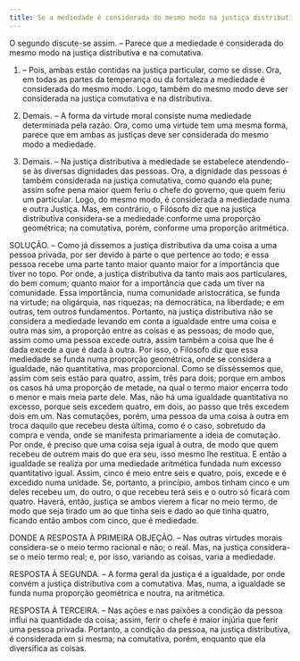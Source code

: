 ```yaml
---
title: Se a mediedade é considerada do mesmo modo na justiça distributiva e na comutativa
---
```


O segundo discute-se assim. – Parece que a mediedade é considerada do mesmo modo na justiça distributiva e na comutativa.  

1. – Pois, ambas estão contidas na justiça particular, como se disse. Ora, em todas as partes da temperança ou da fortaleza a mediedade é considerada do mesmo modo. Logo, também do mesmo modo deve ser considerada na justiça comutativa e na distributiva.  

2. Demais. – A forma da virtude moral consiste numa mediedade determinada pela razão. Ora, como uma virtude tem uma mesma forma, parece que em ambas as justiças deve ser considerada do mesmo modo a mediedade.  

3. Demais. – Na justiça distributiva a mediedade se estabelece atendendo-se às diversas dignidades das pessoas. Ora, a dignidade das pessoas é também considerada na justiça comutativa, como quando ela pune; assim sofre pena maior quem feriu o chefe do governo, que quem feriu um particular. Logo, do mesmo modo, é considerada a mediedade numa e outra Justiça.  Mas, em contrário, o Filósofo diz que na justiça distributiva considera-se a mediedade conforme uma proporção geométrica; na comutativa, porém, conforme uma proporção aritmética.  

SOLUÇÃO. – Como já dissemos a justiça distributiva da uma coisa a uma pessoa privada, por ser devido à parte o que pertence ao todo; e essa pessoa recebe uma parte tanto maior quanto maior for a importância que tiver no topo. Por onde, a justiça distributiva da tanto mais aos particulares, do bem comum; quanto maior for a importância que cada um tiver na comunidade. Essa importância, numa comunidade aristocrática, se funda na virtude; na oligárquia, nas riquezas; na democrática, na liberdade; e em outras, tem outros fundamentos. Portanto, na justiça distributiva não se considera a mediedade levando em conta a igualdade entre uma coisa e outra mas sim, a proporção entre as coisas e as pessoas; de modo que, assim como uma pessoa excede outra, assim também a coisa que lhe é dada excede a que é dada à outra. Por isso, o Filósofo diz que essa mediedade se funda numa proporção geométrica, onde se considera a igualdade, não quantitativa, mas proporcional. Como se disséssemos que, assim com seis estão para quatro, assim, três para dois; porque em ambos os casos há uma proporção de metade, na qual o termo maior encerra todo o menor e mais meia parte dele. Mas, não há uma igualdade quantitativa no excesso, porque seis excedem quatro, em dois, ao passo que três excedem dois em um.  Nas comutações, porém, uma pessoa da uma coisa à outra em troca daquilo que recebeu desta última, como é o caso, sobretudo da compra e venda, onde se manifesta primariamente a ideia de comutação. Por onde, é preciso que uma coisa seja igual à outra, de modo que quem recebeu de outrem mais do que era seu, isso mesmo lhe restitua. E então a igualdade se realiza por uma mediedade aritmética fundada num excesso quantitativo igual. Assim, cinco é meio entre seis e quatro, pois, excede e é excedido numa unidade. Se, portanto, a princípio, ambos tinham cinco e um deles recebeu um, do outro, o que recebeu terá seis e o outro só ficará com quatro. Haverá, então, justiça se ambos vierem a ficar no meio termo, de modo que seja tirado um ao que tinha seis e dado ao que tinha quatro, ficando então ambos com cinco, que é mediedade.  

DONDE A RESPOSTA À PRIMEIRA OBJEÇÃO. – Nas outras virtudes morais considera-se o meio termo racional e não; o real. Mas, na justiça considera-se o meio termo real; e, por isso, variando as coisas, varia a mediedade.  

RESPOSTA À SEGUNDA. – A forma geral da justiça é a igualdade, por onde convém a justiça distributiva com a comutativa. Mas, numa, a igualdade se funda numa proporção geométrica e noutra, na aritmética.  

RESPOSTA À TERCEIRA. – Nas ações e nas paixões a condição da pessoa influi na quantidade da coisa; assim, ferir o chefe é maior injúria que ferir uma pessoa privada. Portanto, a condição da pessoa, na justiça distributiva, é considerada em si mesma; na comutativa, porém, enquanto que ela diversifica as coisas.